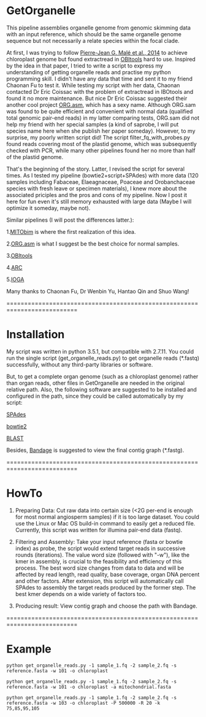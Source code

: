 # GetOrganelle


This pipeline assemblies organelle genome from genomic skimming data with an input reference, which should be the same organelle genome sequence but not necessarily a relate species within the focal clade.

At first, I was trying to follow <a href='http://onlinelibrary.wiley.com/doi/10.1111/1755-0998.12246/abstract'>Pierre-Jean G. Malé et al., 2014</a> to achieve chloroplast genome but found extractread in <a href='http://metabarcoding.org/obitools'>OBItools</a> hard to use. Inspired by the idea in that paper, I tried to write a script to express my understanding of getting organelle reads and practise my python programming skill. I didn't have any data that time and sent it to my friend Chaonan Fu to test it. While testing my script with her data, Chaonan contacted Dr Eric Coissac with the problem of extractread in IBOtools and found it no more maintenance. But nice Dr Eric Coissac suggested their another cool project <a href='http://metabarcoding.org/org-asm'>ORG.asm</a>, which has a sexy name. Although ORG.sam was found to be quite efficient and convenient with normal data (qualified total genomic pair-end reads) in my latter comparing tests, ORG.sam did not help my friend with her special samples (a kind of saprobe, I will put species name here when she publish her paper someday). However, to my surprise, my poorly written script did! The script filter_fq_with_probes.py found reads covering most of the plastid genome, which was subsequently checked with PCR, while many other pipelines found her no more than half of the plastid genome.

That's the beginning of the story. Latter, I revised the script for several times. As I tested my pipeline (bowtie2+script+SPAdes) with more data (120 samples including Fabaceae, Elaeagnaceae, Poaceae and Orobanchaceae species with fresh leave or specimen materials), I knew more about the associated priciples and the pros and cons of my pipeline. Now I post it here for fun even it's still memory exhausted with large data (Maybe I will optimize it someday, maybe not).

Similar pipelines (I will post the differences latter.):</p>
1.<a href='https://github.com/chrishah/MITObim'>MITObim</a> is where the first realization of this idea.</p>
2.<a href='http://metabarcoding.org/org-asm'>ORG.asm</a> is what I suggest be the best choice for normal samples.</p>
3.<a href='http://metabarcoding.org/obitools'>OBItools</a></p>
4.<a href='http://ibest.github.io/ARC'>ARC</a></p>
5.<a href='https://github.com/holmrenser/IOGA'>IOGA</a></p>

Many thanks to Chaonan Fu, Dr Wenbin Yu, Hantao Qin and Shuo Wang!

==========================================================================
# Installation

My script was written in python 3.5.1, but compatible with 2.7.11. You could run the single script (get_organelle_reads.py) to get organelle reads (*.fastq) successfully, without any third-party libraries or software.

But, to get a complete organ genome (such as a chloroplast genome) rather than organ reads, other files in GetOrganelle are needed in the original relative path. Also, the following software are suggested to be installed and configured in the path, since they could be called automatically by my script:

<a href='http://bioinf.spbau.ru/spades'>SPAdes</a>

<a href='http://bowtie-bio.sourceforge.net/bowtie2/index.shtml'>bowtie2</a>

<a href='http://blast.ncbi.nlm.nih.gov/Blast.cgi?CMD=Web&PAGE_TYPE=BlastNews'>BLAST</a>

Besides, <a href='https://github.com/rrwick/Bandage'>Bandage</a> is suggested to view the final contig graph (*.fastg).

==========================================================================
# HowTo

1. Preparing Data: Cut raw data into certain size (<2G per-end is enough for most normal angiosperm samples) if it is too large dataset. You could use the Linux or Mac OS build-in command to easily get a reduced file. Currently, this script was written for illumina pair-end data (fastq).

2. Filtering and Assembly: Take your input reference (fasta or bowtie index) as probe, the script would extend target reads in successive rounds (iterations). The value word size (followed with "-w"), like the kmer in assembly, is crucial to the feasibility and efficiency of this process. The best word size changes from data to data and will be affected by read length, read quality, base coverage, organ DNA percent and other factors. After extension, this script will automatically call SPAdes to assembly the target reads produced by the former step. The best kmer depends on a wide variety of factors too.

3. Producing result: View contig graph and choose the path with Bandage. 

==========================================================================
# Example

<code>python get_organelle_reads.py -1 sample_1.fq -2 sample_2.fq -s reference.fasta -w 101 -o chloroplast</code>

<code>python get_organelle_reads.py -1 sample_1.fq -2 sample_2.fq -s reference.fasta -w 101 -o chloroplast -a mitochondrial.fasta</code>

<code>python get_organelle_reads.py -1 sample_1.fq -2 sample_2.fq -s reference.fasta -w 103 -o chloroplast -P 500000 -R 20 -k 75,85,95,105</code>
